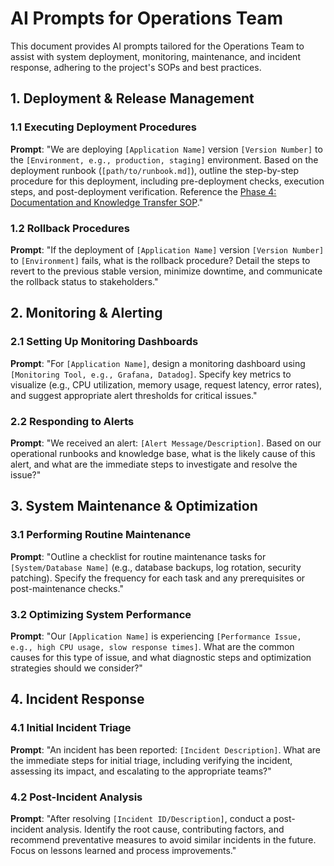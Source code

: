 # AI Prompts for Operations Team

This document provides AI prompts tailored for the Operations Team to assist with system deployment, monitoring, maintenance, and incident response, adhering to the project's SOPs and best practices.

## 1. Deployment & Release Management

### 1.1 Executing Deployment Procedures

**Prompt**: "We are deploying `[Application Name]` version `[Version Number]` to the `[Environment, e.g., production, staging]` environment. Based on the deployment runbook (`[path/to/runbook.md]`), outline the step-by-step procedure for this deployment, including pre-deployment checks, execution steps, and post-deployment verification. Reference the [Phase 4: Documentation and Knowledge Transfer SOP](../../docs/SOPs/phase_4_documentation_knowledge_transfer_sop.md)."

### 1.2 Rollback Procedures

**Prompt**: "If the deployment of `[Application Name]` version `[Version Number]` to `[Environment]` fails, what is the rollback procedure? Detail the steps to revert to the previous stable version, minimize downtime, and communicate the rollback status to stakeholders."

## 2. Monitoring & Alerting

### 2.1 Setting Up Monitoring Dashboards

**Prompt**: "For `[Application Name]`, design a monitoring dashboard using `[Monitoring Tool, e.g., Grafana, Datadog]`. Specify key metrics to visualize (e.g., CPU utilization, memory usage, request latency, error rates), and suggest appropriate alert thresholds for critical issues."

### 2.2 Responding to Alerts

**Prompt**: "We received an alert: `[Alert Message/Description]`. Based on our operational runbooks and knowledge base, what is the likely cause of this alert, and what are the immediate steps to investigate and resolve the issue?"

## 3. System Maintenance & Optimization

### 3.1 Performing Routine Maintenance

**Prompt**: "Outline a checklist for routine maintenance tasks for `[System/Database Name]` (e.g., database backups, log rotation, security patching). Specify the frequency for each task and any prerequisites or post-maintenance checks."

### 3.2 Optimizing System Performance

**Prompt**: "Our `[Application Name]` is experiencing `[Performance Issue, e.g., high CPU usage, slow response times]`. What are the common causes for this type of issue, and what diagnostic steps and optimization strategies should we consider?"

## 4. Incident Response

### 4.1 Initial Incident Triage

**Prompt**: "An incident has been reported: `[Incident Description]`. What are the immediate steps for initial triage, including verifying the incident, assessing its impact, and escalating to the appropriate teams?"

### 4.2 Post-Incident Analysis

**Prompt**: "After resolving `[Incident ID/Description]`, conduct a post-incident analysis. Identify the root cause, contributing factors, and recommend preventative measures to avoid similar incidents in the future. Focus on lessons learned and process improvements."
